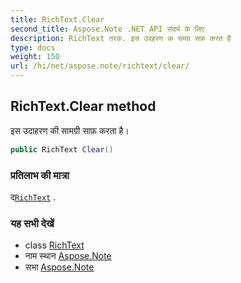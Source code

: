 ```yaml
---
title: RichText.Clear
second_title: Aspose.Note .NET API संदर्भ के लिए
description: RichText तरक. इस उदहरण क समग्र सफ़ करत है
type: docs
weight: 150
url: /hi/net/aspose.note/richtext/clear/
---
```

## RichText.Clear method

इस उदाहरण की सामग्री साफ़ करता है।

```csharp
public RichText Clear()
```

### प्रतिलाभ की मात्रा

द[`RichText`](../) .

### यह सभी देखें

* class [RichText](../)
* नाम स्थान [Aspose.Note](../../richtext/)
* सभा [Aspose.Note](../../../)


